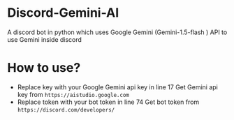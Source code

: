 # Discord-Gemini-AI
A discord bot in python which uses Google Gemini (Gemini-1.5-flash ) API to use Gemini inside discord 



# How to use?
- Replace key with your Google Gemini api key in line 17
Get Gemini api key from `https://aistudio.google.com`
- Replace token with your bot token in line 74
Get bot token from `https://discord.com/developers/`
